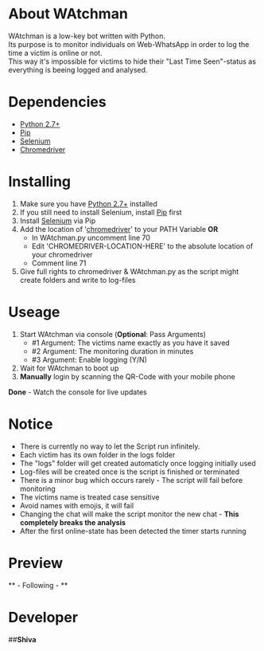 # **About WAtchman**
WAtchman is a low-key bot written with Python.     
Its purpose is to monitor individuals on Web-WhatsApp in order to log the time a victim is online or not.    
This way it's impossible for victims to hide their "Last Time Seen"-status as everything is beeing logged and analysed.

# **Dependencies**
 - [Python 2.7+](https://www.python.org/download/releases/2.7/)
 - [Pip](https://pypi.python.org/pypi/pip)
 - [Selenium](https://pypi.python.org/pypi/selenium)
 - [Chromedriver](https://sites.google.com/a/chromium.org/chromedriver/downloads)

# **Installing**
1. Make sure you have [Python 2.7+](https://www.python.org/download/releases/2.7/) installed
2. If you still need to install Selenium, install [Pip](https://pypi.python.org/pypi/pip) first
3. Install [Selenium](https://pypi.python.org/pypi/selenium) via Pip
4. Add the location of '[chromedriver](https://sites.google.com/a/chromium.org/chromedriver/downloads)' to your PATH Variable **OR**
	- In WAtchman.py uncomment line 70
	- Edit 'CHROMEDRIVER-LOCATION-HERE' to the absolute location of your chromedriver
	- Comment line 71
5. Give full rights to chromedriver & WAtchman.py as the script might create folders and write to log-files

# **Useage**
1. Start WAtchman via console (**Optional**: Pass Arguments)
	- #1 Argument: The victims name exactly as you have it saved
	- #2 Argument: The monitoring duration in minutes
	- #3 Argument: Enable logging (Y/N) 
2. Wait for WAtchman to boot up
3. **Manually** login by scanning the QR-Code with your mobile phone

**Done** - Watch the console for live updates

# **Notice**
 - There is currently no way to let the Script run infinitely.
 - Each victim has its own folder in the logs folder
 - The "logs" folder will get created automaticly once logging initially used
 - Log-files will be created once is the script is finished or terminated
 - There is a minor bug which occurs rarely - The script will fail before monitoring
 - The victims name is treated case sensitive
 - Avoid names with emojis, it will fail
 - Changing the chat will make the script monitor the new chat - **This completely breaks the analysis**
 - After the first online-state has been detected the timer starts running

# **Preview**
** - Following - **

# **Developer**
##**Shiva**